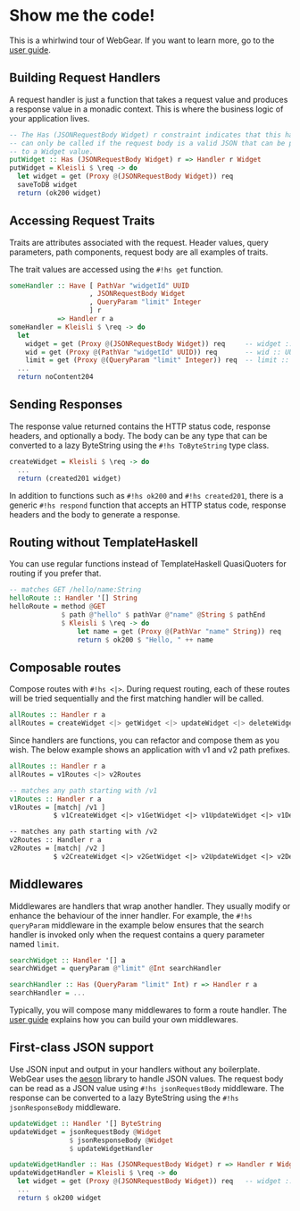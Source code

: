 # Show me the code!
This is a whirlwind tour of WebGear. If you want to learn more, go to the [user guide](/guide/introduction).

## Building Request Handlers
A request handler is just a function that takes a request value and produces a response value in a monadic context. This
is where the business logic of your application lives.

```hs
-- The Has (JSONRequestBody Widget) r constraint indicates that this handler
-- can only be called if the request body is a valid JSON that can be parsed
-- to a Widget value.
putWidget :: Has (JSONRequestBody Widget) r => Handler r Widget
putWidget = Kleisli $ \req -> do
  let widget = get (Proxy @(JSONRequestBody Widget)) req
  saveToDB widget
  return (ok200 widget)
```

## Accessing Request Traits
Traits are attributes associated with the request. Header values, query parameters, path components, request body are
all examples of traits.

The trait values are accessed using the `#!hs get` function.

```hs
someHandler :: Have [ PathVar "widgetId" UUID
                    , JSONRequestBody Widget
                    , QueryParam "limit" Integer
                    ] r
            => Handler r a
someHandler = Kleisli $ \req -> do
  let
    widget = get (Proxy @(JSONRequestBody Widget)) req     -- widget :: Widget
    wid = get (Proxy @(PathVar "widgetId" UUID)) req       -- wid :: UUID
    limit = get (Proxy @(QueryParam "limit" Integer)) req  -- limit :: Integer
  ...
  return noContent204
```

## Sending Responses
The response value returned contains the HTTP status code, response headers, and optionally a body. The body can be any
type that can be converted to a lazy ByteString using the `#!hs ToByteString` type class.

```hs
createWidget = Kleisli $ \req -> do
  ...
  return (created201 widget)
```

In addition to functions such as `#!hs ok200` and `#!hs created201`, there is a generic `#!hs respond` function that
accepts an HTTP status code, response headers and the body to generate a response.

## Routing without TemplateHaskell
You can use regular functions instead of TemplateHaskell QuasiQuoters for routing if you prefer that.

```hs
-- matches GET /hello/name:String
helloRoute :: Handler '[] String
helloRoute = method @GET
             $ path @"hello" $ pathVar @"name" @String $ pathEnd
             $ Kleisli $ \req -> do
                 let name = get (Proxy @(PathVar "name" String)) req
                 return $ ok200 $ "Hello, " ++ name
```

## Composable routes
Compose routes with `#!hs <|>`. During request routing, each of these routes will be tried sequentially and the first
matching handler will be called.

```hs
allRoutes :: Handler r a
allRoutes = createWidget <|> getWidget <|> updateWidget <|> deleteWidget
```

Since handlers are functions, you can refactor and compose them as you wish. The below example shows an application with
v1 and v2 path prefixes.

```hs
allRoutes :: Handler r a
allRoutes = v1Routes <|> v2Routes

-- matches any path starting with /v1
v1Routes :: Handler r a
v1Routes = [match| /v1 ]
           $ v1CreateWidget <|> v1GetWidget <|> v1UpdateWidget <|> v1DeleteWidget

-- matches any path starting with /v2
v2Routes :: Handler r a
v2Routes = [match| /v2 ]
           $ v2CreateWidget <|> v2GetWidget <|> v2UpdateWidget <|> v2DeleteWidget
```

## Middlewares
Middlewares are handlers that wrap another handler. They usually modify or enhance the behaviour of the inner
handler. For example, the `#!hs queryParam` middleware in the example below ensures that the search handler is invoked
only when the request contains a query parameter named `limit`.

```hs
searchWidget :: Handler '[] a
searchWidget = queryParam @"limit" @Int searchHandler

searchHandler :: Has (QueryParam "limit" Int) r => Handler r a
searchHandler = ...
```

Typically, you will compose many middlewares to form a route handler. The [user guide](/guide/middlewares) explains how
you can build your own middlewares.

## First-class JSON support
Use JSON input and output in your handlers without any boilerplate. WebGear uses the
[aeson](https://hackage.haskell.org/package/aeson) library to handle JSON values. The request body can be read as a JSON
value using `#!hs jsonRequestBody` middleware. The response can be converted to a lazy ByteString using the `#!hs
jsonResponseBody` middleware.

```hs
updateWidget :: Handler '[] ByteString
updateWidget = jsonRequestBody @Widget
               $ jsonResponseBody @Widget
               $ updateWidgetHandler

updateWidgetHandler :: Has (JSONRequestBody Widget) r => Handler r Widget
updateWidgetHandler = Kleisli $ \req -> do
  let widget = get (Proxy @(JSONRequestBody Widget)) req   -- widget :: Widget
  ...
  return $ ok200 widget
```
